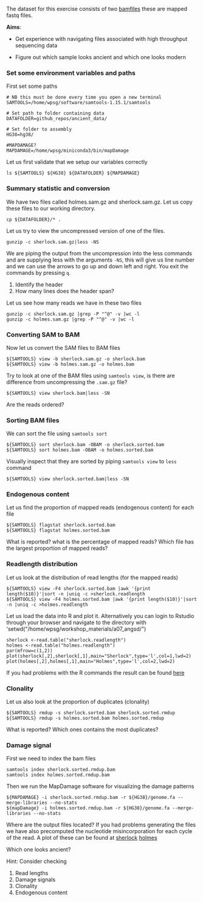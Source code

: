 The dataset for this exercise consists of two [bamfiles](ancient_data/) these are mapped fastq files.

**Aims**:

  - Get experience with navigating files associated with high throughput sequencing data

  - Figure out which sample looks ancient and which one looks modern




### Set some environment variables and paths

First set some paths   

    # NB this must be done every time you open a new terminal
    SAMTOOLS=/home/wpsg/software/samtools-1.15.1/samtools
    
    # Set path to folder containing data
    DATAFOLDER=github_repos/ancient_data/
    
    # Set folder to assembly
    HG38=hg38/
    
    #MAPDAMAGE?
    MAPDAMAGE=/home/wpsg/miniconda3/bin/mapDamage


Let us first validate that we setup our variables correctly


```
ls ${SAMTOOLS} ${HG38} ${DATAFOLDER} ${MAPDAMAGE}
```

### Summary statistic and conversion

We have two files called holmes.sam.gz and sherlock.sam.gz. Let us copy these files to our working directory.

```
cp ${DATAFOLDER}/* .
```

Let us try to view the uncompressed version of one of the files.

```
gunzip -c sherlock.sam.gz|less -NS
```

We are piping the output from the uncompression into the less commands and are supplying less with the arguments `-NS`, this will give us line number and we can use the arrows to go up and down left and right. You exit the commands by pressing `q`.

 1. Identify the header
 2. How many lines does the header span?

Let us see how many reads we have in these two files

```
gunzip -c sherlock.sam.gz |grep -P "^@" -v |wc -l
gunzip -c holmes.sam.gz |grep -P "^@" -v |wc -l
```
### Converting SAM to BAM

Now let us convert the SAM files to BAM files

```
${SAMTOOLS} view -b sherlock.sam.gz -o sherlock.bam
${SAMTOOLS} view -b holmes.sam.gz -o holmes.bam
```

Try to look at one of the BAM files using `samtools view`, is there are difference from uncompressing the `.sam.gz` file?

```
${SAMTOOLS} view sherlock.bam|less -SN
```

Are the reads ordered?

### Sorting BAM files

We can sort the file using `samtools sort`

```
${SAMTOOLS} sort sherlock.bam -OBAM -o sherlock.sorted.bam
${SAMTOOLS} sort holmes.bam -OBAM -o holmes.sorted.bam
```

Visually inspect that they are sorted by piping `samtools view` to `less` command

```
${SAMTOOLS} view sherlock.sorted.bam|less -SN
```

### Endogenous content

Let us find the proportion of mapped reads (endogenous content) for each file

```
${SAMTOOLS} flagstat sherlock.sorted.bam
${SAMTOOLS} flagstat holmes.sorted.bam
```
What is reported? what is the percentage of mapped reads? Which file has the largest proportion of mapped reads?

### Readlength distribution

Let us look at the distribution of read lengths (for the mapped reads)

```
${SAMTOOLS} view -F4 sherlock.sorted.bam |awk '{print length($10)}'|sort -n |uniq -c >sherlock.readlength
${SAMTOOLS} view -F4 holmes.sorted.bam |awk '{print length($10)}'|sort -n |uniq -c >holmes.readlength
```

Let us load the data into R and plot it. Alternatively you can login to Rstudio through your browser and navigate to the directory with 'setwd("/home/wpsg/workshop_materials/a07_angsd/")

```
sherlock <-read.table("sherlock.readlength")
holmes <-read.table("holmes.readlength")
par(mfrow=c(1,2))
plot(sherlock[,2],sherlock[,1],main="Sherlock",type='l',col=1,lwd=2)
plot(holmes[,2],holmes[,1],main="Holmes",type='l',col=2,lwd=2)

```

If you had problems with the R commands the result can be found [here](results/sherlock.holmes.rlen.pdf)

### Clonality
Let us also look at the proportion of duplicates (clonality)

```
${SAMTOOLS} rmdup -s sherlock.sorted.bam sherlock.sorted.rmdup
${SAMTOOLS} rmdup -s holmes.sorted.bam holmes.sorted.rmdup
```

What is reported? Which ones contains the most duplicates?

### Damage signal

First we need to index the bam files
```
samtools index sherlock.sorted.rmdup.bam 
samtools index holmes.sorted.rmdup.bam 
```

Then we run the MapDamage software for visualizing the damage patterns

```
${MAPDAMAGE} -i sherlock.sorted.rmdup.bam -r ${HG38}/genome.fa --merge-libraries --no-stats
${mapDamage} -i holmes.sorted.rmdup.bam -r ${HG38}/genome.fa --merge-libraries --no-stats
```
Where are the output files located?
If you had problems generating the files we have also precomputed the nucleotide misincorporation for each cycle of the read. A plot of these can be found at [sherlock](results/sherlock.nmis.pdf) [holmes](results/holmes.nmis.pdf)

Which one looks ancient? 

Hint: Consider checking

1. Read lengths
2. Damage signals
3. Clonality
4. Endogenous content
